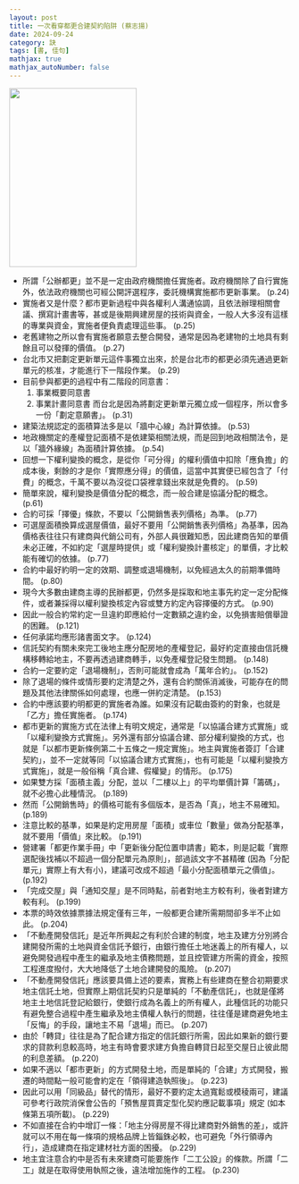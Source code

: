 ```yaml
---
layout: post
title: 一次看穿都更合建契約陷阱 (蔡志揚)
date: 2024-09-24
category: 訣
tags: [書, 佳句]
mathjax: true
mathjax_autoNumber: false
---
```


<img src="https://doltegg.github.io/book/images/urban-renewal.jpg" style="width: 228px; height: 320px;">

- 所謂「公辦都更」並不是一定由政府機關擔任實施者。政府機關除了自行實施外，依法政府機關也可經公開評選程序，委託機構實施都市更新事業。 (p.24)
- 實施者又是什麼？都市更新過程中與各權利人溝通協調，且依法辦理相關會議、撰寫計畫書等，甚或是後期興建房屋的技術與資金，一般人大多沒有這樣的專業與資金，實施者便負責處理這些事。 (p.25)
- 老舊建物之所以會有實施者願意去整合開發，通常是因為老建物的土地具有剩餘且可以發揮的價值。 (p.27)
- 台北市又把劃定更新單元這件事獨立出來，於是台北市的都更必須先通過更新單元的核准，才能進行下一階段作業。 (p.29)
- 目前參與都更的過程中有二階段的同意書：
    1. 事業概要同意書
    2. 事業計畫同意書
    而台北是因為將劃定更新單元獨立成一個程序，所以會多一份「劃定意願書」。 (p.31)
- 建築法規認定的面積算法多是以「牆中心線」為計算依據。 (p.53)
- 地政機關定的產權登記面積不是依建築相關法規，而是回到地政相關法令，是以「牆外緣線」為面積計算依據。 (p.54)
- 回想一下權利變換的概念，是從你「可分得」的權利價值中扣除「應負擔」的成本後，剩餘的才是你「實際應分得」的價值，這當中其實便已經包含了「付費」的概念，千萬不要以為沒從口袋裡拿錢出來就是免費的。 (p.59)
- 簡單來說，權利變換是價值分配的概念，而一般合建是協議分配的概念。 (p.61)
- 合約可採「擇優」條款，不要以「公開銷售表列價格」為準。 (p.77)
- 可選屋面積換算成選屋價值，最好不要用「公開銷售表列價格」為基準，因為價格表往往只有建商與代銷公司有，外部人員很難知悉，因此建商告知的單價未必正確，不如約定「選屋時提供」或「權利變換計畫核定」的單價，才比較能有確切的依據。 (p.77)
- 合約中最好約明一定的效期、調整或退場機制，以免經過太久的前期準備時間。 (p.80)
- 現今大多數由建商主導的民辦都更，仍然多是採取和地主事先約定一定分配條件，或者兼採得以權利變換核定內容或雙方約定內容擇優的方式。 (p.90)
- 因此一般合約常約定一旦違約即應給付一定數額之違約金，以免損害賠償舉證的困難。 (p.121)
- 任何承諾均應形諸書面文字。 (p.124)
- 信託契約有關未來完工後地主應分配房地的產權登記，最好約定直接由信託機構移轉給地主，不要再透過建商轉手，以免產權登記發生問題。 (p.148)
- 合約一定要約定「退場機制」，否則可能就會成為「萬年合約」。 (p.152)
- 除了退場的條件或情形要約定清楚之外，還有合約關係消滅後，可能存在的問題及其他法律關係如何處理，也應一併約定清楚。 (p.153)
- 合約中應該要約明都更的實施者為誰。如果沒有記載由簽約的對象，也就是「乙方」擔任實施者。 (p.174)
- 都市更新的實施方式在法律上有明文規定，通常是「以協議合建方式實施」或「以權利變換方式實施」。另外還有部分協議合建、部分權利變換的方式，也就是「以都市更新條例第二十五條之一規定實施」。地主與實施者簽訂「合建契約」，並不一定就等同「以協議合建方式實施」，也有可能是「以權利變換方式實施」，就是一般俗稱「真合建、假權變」的情形。 (p.175)
- 如果雙方採「面積主義」分配，並以「二樓以上」的平均單價計算「籌碼」，就不必擔心此種情況。 (p.189)
- 然而「公開銷售時」的價格可能有多個版本，是否為「真」，地主不易確知。 (p.189)
- 注意比較的基準，如果是約定用房屋「面積」或車位「數量」做為分配基準，就不要用「價值」來比較。 (p.191)
- 營建署「都更作業手冊」中「更新後分配位置申請書」範本，則是記載「實際選配後找補以不超過一個分配單元為原則」，部過該文字不甚精確 (因為「分配單元」實際上有大有小)，建議可改成不超過「最小分配面積單元之價值」。 (p.192)
- 「完成交屋」與「通知交屋」是不同時點，前者對地主方較有利，後者對建方較有利。 (p.199)
- 本票的時效依據票據法規定僅有三年，一般都更合建所需期間卻多半不止如此。 (p.204)
- 「不動產開發信託」是近年所興起之有利於合建的制度，地主及建方分別將合建開發所需的土地與資金信託予銀行，由銀行擔任土地迷義上的所有權人，以避免開發過程中產生的繼承及地主債務問題，並且控管建方所需的資金，按照工程進度撥付，大大地降低了土地合建開發的風險。 (p.207)
- 「不動產開發信託」應該要具備上述的要素，實務上有些建商在整合初期要求地主信託土地，但實際上期信託契約只是單純的「不動產信託」，也就是僅將地主土地信託登記給銀行，使銀行成為名義上的所有權人，此種信託的功能只有避免整合過程中產生繼承及地主債權人執行的問題，往往僅是建商避免地主「反悔」的手段，讓地主不易「退場」而已。 (p.207)
- 由於「轉貸」往往是為了配合建方指定的信託銀行所需，因此如果新的銀行要求的貸款利息較高時，地主有時會要求建方負擔自轉貸日起至交屋日止彼此間的利息差額。 (p.220)
- 如果不適以「都市更新」的方式開發土地，而是單純的「合建」方式開發，搬遷的時間點一般可能會約定在「領得建造執照後」。 (p.223)
- 因此可以用「同級品」替代的情形，最好不要約定太過寬鬆或模稜兩可，建議可參考行政院消保會公告的「預售屋買賣定型化契約應記載事項」規定 (如本條第五項所載)。 (p.229)
- 不如直接在合約中增訂一條：「地主分得房屋不得比建商對外銷售的差」，或許就可以不用在每一條項的規格品牌上皆錙銖必較，也可避免「外行領導內行」，造成建商在指定建材社方面的困擾。 (p.229)
- 地主宜注意合約中是否有未來建商可能要施作「二工公設」的條款。所謂「二工」就是在取得使用執照之後，違法增加施作的工程。 (p.230)
